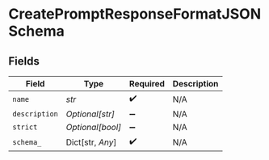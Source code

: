 # CreatePromptResponseFormatJSONSchema


## Fields

| Field              | Type               | Required           | Description        |
| ------------------ | ------------------ | ------------------ | ------------------ |
| `name`             | *str*              | :heavy_check_mark: | N/A                |
| `description`      | *Optional[str]*    | :heavy_minus_sign: | N/A                |
| `strict`           | *Optional[bool]*   | :heavy_minus_sign: | N/A                |
| `schema_`          | Dict[str, *Any*]   | :heavy_check_mark: | N/A                |